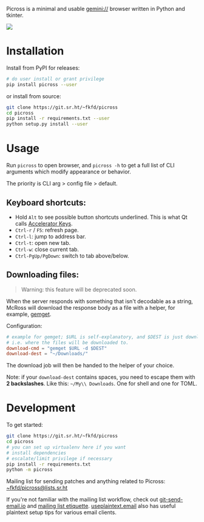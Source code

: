 Picross is a minimal and usable [gemini://](https://gemini.circumlunar.space/)
browser written in Python and tkinter.

![](https://fkfd.me/static/picross-0.6.0.png)

# Installation

Install from PyPI for releases:

```sh
# do user install or grant privilege
pip install picross --user
```

or install from source:

```sh
git clone https://git.sr.ht/~fkfd/picross
cd picross
pip install -r requirements.txt --user
python setup.py install --user
```

# Usage

Run `picross` to open browser, and `picross -h` to get a full list of CLI
arguments which modify appearance or behavior.

The priority is CLI arg > config file > default.

## Keyboard shortcuts:

- Hold `Alt` to see possible button shortcuts underlined. This is what Qt calls
  [Accelerator Keys](https://doc.qt.io/qt-5/accelerators.html).
- `Ctrl-r` / `F5`: refresh page.
- `Ctrl-l`: jump to address bar.
- `Ctrl-t`: open new tab.
- `Ctrl-w`: close current tab.
- `Ctrl-PgUp/PgDown`: switch to tab above/below.

## Downloading files:

> Warning: this feature will be deprecated soon.

When the server responds with something that isn't decodable as a string,
McRoss will download the response body as a file with a helper, for example,
[gemget](https://github.com/makeworld-the-better-one/gemget/).

Configuration:

```toml
# example for gemget; $URL is self-explanatory, and $DEST is just download-dest
# i.e. where the files will be downloaded to.
download-cmd = "gemget $URL -d $DEST"
download-dest = "~/Downloads/"
```

The download job will then be handed to the helper of your choice.

Note: if your `download-dest` contains spaces, you need to escape them with
**2 backslashes**. Like this: `~/My\\ Downloads`. One for shell and one for
TOML.

# Development

To get started:

```sh
git clone https://git.sr.ht/~fkfd/picross
cd picross
# you can set up virtualenv here if you want
# install dependencies
# escalate/limit privilege if necessary
pip install -r requirements.txt
python -m picross
```

Mailing list for sending patches and anything related to Picross:
[~fkfd/picross@lists.sr.ht](https://lists.sr.ht/~fkfd/picross)

If you're not familiar with the mailing list workflow, check out
[git-send-email.io][1] and [mailing list etiquette][2]. [useplaintext.email][3]
also has useful plaintext setup tips for various email clients.

[1]: https://git-send-email.io/
[2]: https://man.sr.ht/lists.sr.ht/etiquette.md
[3]: https://useplaintext.email/
